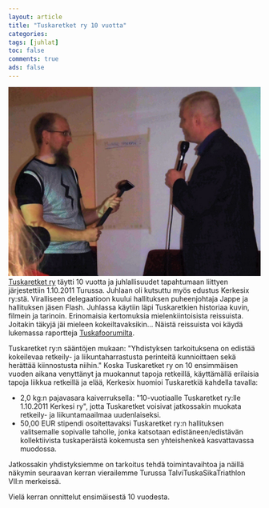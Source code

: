 ```yaml
---
layout: article 
title: "Tuskaretket ry 10 vuotta" 
categories: 
tags: [juhlat]
toc: false 
comments: true 
ads: false 
---
```


[![](/images/tuskaretket-ry-10-vuotta-v/1.JPG)Tuskaretket
ry](http://www.tuskaretket.fi/) täytti 10 vuotta ja juhlallisuudet
tapahtumaan liittyen järjestettiin 1.10.2011 Turussa. Juhlaan oli
kutsuttu myös edustus Kerkesix ry:stä. Viralliseen delegaatioon kuului
hallituksen puheenjohtaja Jappe ja hallituksen jäsen Flash. Juhlassa
käytiin läpi Tuskaretkien historiaa kuvin, filmein ja tarinoin.
Erinomaisia kertomuksia mielenkiintoisista reissuista. Joitakin täkyjä
jäi mieleen kokeiltavaksikin... Näistä reissuista voi käydä lukemassa
raportteja [Tuskafoorumilta](http://www.tuskaretket.fi/tuskafoorumi/).

Tuskaretket ry:n sääntöjen mukaan: "Yhdistyksen tarkoituksena on edistää
kokeilevaa retkeily- ja liikuntaharrastusta perinteitä kunnioittaen sekä
herättää kiinnostusta niihin." Koska Tuskaretket ry on 10 ensimmäisen
vuoden aikana venyttänyt ja muokannut tapoja retkeillä, käyttämällä
erilaisia tapoja liikkua retkeillä ja elää, Kerkesix huomioi Tuskaretkiä
kahdella tavalla:

-   2,0 kg:n pajavasara kaiverruksella: "10-vuotiaalle Tuskaretket
    ry:lle 1.10.2011 Kerkesi ry", jotta Tuskaretket voisivat jatkossakin
    muokata retkeily- ja liikuntamaailmaa uudenlaiseksi.
-   50,00 EUR stipendi osoitettavaksi Tuskaretket ry:n hallituksen
    valitsemalle sopivalle taholle, jonka katsotaan edistäneen/edistävän
    kollektiivista tuskaperäistä kokemusta sen yhteishenkeä
    kasvattavassa muodossa.

Jatkossakin yhdistyksiemme on tarkoitus tehdä toimintavaihtoa ja näillä
näkymin seuraavan kerran vierailemme Turussa TalviTuskaSikaTriathlon
VII:n merkeissä.

Vielä kerran onnittelut ensimäisestä 10 vuodesta.

